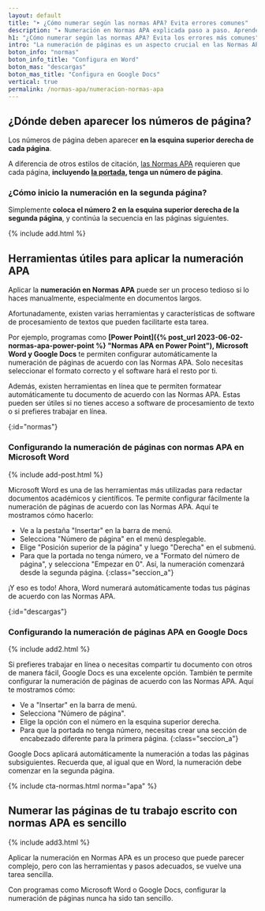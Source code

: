 ```yaml
---
layout: default
title: "➤ ¿Cómo numerar según las normas APA? Evita errores comunes"
description: "✦ Numeración en Normas APA explicada paso a paso. Aprende a numerar correctamente y evitas los errores más comunes ¡Ingresa aquí! 👆"
h1: "¿Cómo numerar según las normas APA? Evita los errores más comunes"
intro: "La numeración de páginas es un aspecto crucial en las Normas APA. Esto se debe a que permite mantener la organización y facilita la referencia a secciones específicas del documento."
boton_info: "normas"
boton_info_title: "Configura en Word"
boton_mas: "descargas"
boton_mas_title: "Configura en Google Docs"
vertical: true
permalink: /normas-apa/numeracion-normas-apa
---
```

## ¿Dónde deben aparecer los números de página?

Los números de página deben aparecer **en la esquina superior derecha de cada página**.

A diferencia de otros estilos de citación, [las Normas APA]({{'normas-apa'|relative_url}} "Normas APA") requieren que cada página, **incluyendo [la portada]({{'normas-apa/portada-normas-apa'|relative_url}} "Portada Normas APA"), tenga un número de página**.

### ¿Cómo inicio la numeración en la segunda página?

Simplemente **coloca el número 2 en la esquina superior derecha de la segunda página**, y continúa la secuencia en las páginas siguientes.

{% include add.html %}

## Herramientas útiles para aplicar la numeración APA

Aplicar la **numeración en Normas APA** puede ser un proceso tedioso si lo haces manualmente, especialmente en documentos largos.

Afortunadamente, existen varias herramientas y características de software de procesamiento de textos que pueden facilitarte esta tarea.

Por ejemplo, programas como **[Power Point]({% post_url 2023-06-02-normas-apa-power-point %} "Normas APA en Power Point"), Microsoft Word y Google Docs** te permiten configurar automáticamente la numeración de páginas de acuerdo con las Normas APA. Solo necesitas seleccionar el formato correcto y el software hará el resto por ti.

Además, existen herramientas en línea que te permiten formatear automáticamente tu documento de acuerdo con las Normas APA. Estas pueden ser útiles si no tienes acceso a software de procesamiento de texto o si prefieres trabajar en línea.
<!-- Anclaje para que la barra fijada no cubra el siguiente subtítulo -->
{:id="normas"}

### Configurando la numeración de páginas con normas APA en Microsoft Word

{% include add-post.html %}

Microsoft Word es una de las herramientas más utilizadas para redactar documentos académicos y científicos. Te permite configurar fácilmente la numeración de páginas de acuerdo con las Normas APA. Aquí te mostramos cómo hacerlo:

- Ve a la pestaña "Insertar" en la barra de menú.
- Selecciona "Número de página" en el menú desplegable.
- Elige "Posición superior de la página" y luego "Derecha" en el submenú.
- Para que la portada no tenga número, ve a "Formato del número de página", y selecciona "Empezar en 0". Así, la numeración comenzará desde la segunda página.
{:class="seccion_a"}

¡Y eso es todo! Ahora, Word numerará automáticamente todas tus páginas de acuerdo con las Normas APA.
<!-- Anclaje para que la barra fijada no cubra el siguiente subtítulo -->
{:id="descargas"}

### Configurando la numeración de páginas APA en Google Docs

{% include add2.html %}

Si prefieres trabajar en línea o necesitas compartir tu documento con otros de manera fácil, Google Docs es una excelente opción. También te permite configurar la numeración de páginas de acuerdo con las Normas APA. Aquí te mostramos cómo:

- Ve a "Insertar" en la barra de menú.
- Selecciona "Número de página".
- Elige la opción con el número en la esquina superior derecha.
- Para que la portada no tenga número, necesitas crear una sección de encabezado diferente para la primera página.
{:class="seccion_a"}

Google Docs aplicará automáticamente la numeración a todas las páginas subsiguientes. Recuerda que, al igual que en Word, la numeración debe comenzar en la segunda página.

{% include cta-normas.html norma="apa" %}

## Numerar las páginas de tu trabajo escrito con normas APA es sencillo

{% include add3.html %}

Aplicar la numeración en Normas APA es un proceso que puede parecer complejo, pero con las herramientas y pasos adecuados, se vuelve una tarea sencilla.

Con programas como Microsoft Word o Google Docs, configurar la numeración de páginas nunca ha sido tan sencillo.
